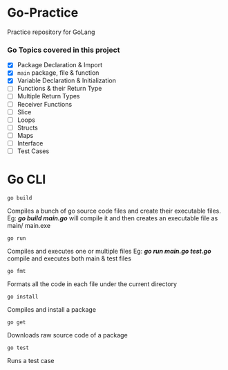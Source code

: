 # Go-Practice
Practice repository for GoLang
### Go Topics covered in this project
- [x] Package Declaration & Import
- [x] `main` package, file & function
- [x] Variable Declaration & Initialization
- [ ] Functions & their Return Type
- [ ] Multiple Return Types
- [ ] Receiver Functions
- [ ] Slice 
- [ ] Loops
- [ ] Structs
- [ ] Maps
- [ ] Interface
- [ ] Test Cases

# Go CLI
```
go build
```
Compiles a bunch of go source code files and create their executable files. Eg: ***go build main.go*** will compile it and then creates an executable file as main/ main.exe 
```
go run
```
Compiles and executes one or multiple files Eg: ***go run main.go test.go*** compile and executes both main & test files
```
go fmt
```
Formats all the code in each file under the current directory 
```
go install
```
Compiles and install a package
```
go get
```
Downloads raw source code of a package
```
go test
```
Runs a test case 

